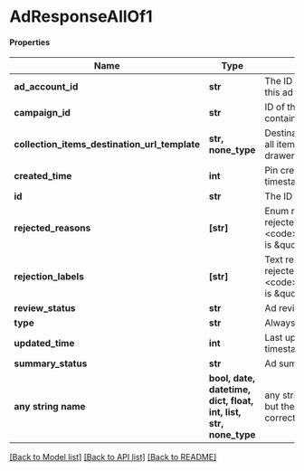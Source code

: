 # AdResponseAllOf1

#### Properties
Name | Type | Description | Notes
------------ | ------------- | ------------- | -------------
**ad_account_id** | **str** | The ID of the advertiser that this ad belongs to. | [optional] 
**campaign_id** | **str** | ID of the ad campaign that contains this ad. | [optional] 
**collection_items_destination_url_template** | **str, none_type** | Destination URL template for all items within a collections drawer. | [optional] 
**created_time** | **int** | Pin creation time. Unix timestamp in seconds. | [optional] 
**id** | **str** | The ID of this ad. | [optional] 
**rejected_reasons** | **[str]** | Enum reason why the pin was rejected. Returned if &lt;code&gt;review_status&lt;/code&gt; is \&quot;REJECTED\&quot;. | [optional] 
**rejection_labels** | **[str]** | Text reason why the pin was rejected. Returned if &lt;code&gt;review_status&lt;/code&gt; is \&quot;REJECTED\&quot;. | [optional] 
**review_status** | **str** | Ad review status | [optional] 
**type** | **str** | Always \&quot;ad\&quot;. | [optional] 
**updated_time** | **int** | Last update time. Unix timestamp in seconds. | [optional] 
**summary_status** | **str** | Ad summary status | [optional] 
**any string name** | **bool, date, datetime, dict, float, int, list, str, none_type** | any string name can be used but the value must be the correct type | [optional]

[[Back to Model list]](../README.md#documentation-for-models) [[Back to API list]](../README.md#documentation-for-api-endpoints) [[Back to README]](../README.md)


